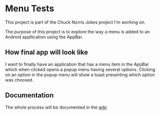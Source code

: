# Menu Tests

This project is part of the Chuck Norris Jokes project I'm working on.

The purpose of this project is to explore the way a menu is added to an Android appllication using
the AppBar.

## How final app will look like

I want to finally have an application that has a menu item in the AppBar which when clicked opens
a popup menu having several options. Clicking on an option in the popup menu will show a toast
presenting which option was choosed.

## Documentation

The whole process will be documented in the [wiki](https://github.com/citrone/menu-tests/wiki/)
